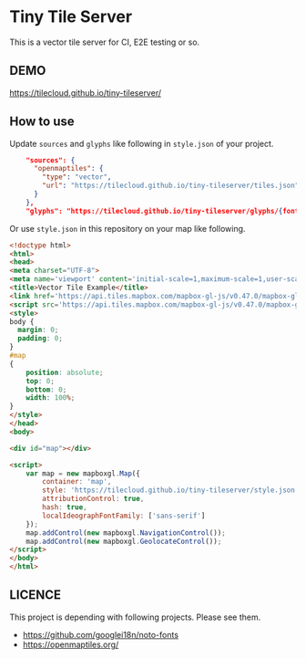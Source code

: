 # Tiny Tile Server

This is a vector tile server for CI, E2E testing or so.

## DEMO

https://tilecloud.github.io/tiny-tileserver/

## How to use

Update `sources` and `glyphs` like following in `style.json` of your project.

```json
    "sources": {
      "openmaptiles": {
        "type": "vector",
        "url": "https://tilecloud.github.io/tiny-tileserver/tiles.json"
      }
    },
    "glyphs": "https://tilecloud.github.io/tiny-tileserver/glyphs/{fontstack}/{range}.pbf",
```

Or use `style.json` in this repository on your map like following.

```html
<!doctype html>
<html>
<head>
<meta charset="UTF-8">
<meta name='viewport' content='initial-scale=1,maximum-scale=1,user-scalable=no' />
<title>Vector Tile Example</title>
<link href='https://api.tiles.mapbox.com/mapbox-gl-js/v0.47.0/mapbox-gl.css' rel='stylesheet' />
<script src='https://api.tiles.mapbox.com/mapbox-gl-js/v0.47.0/mapbox-gl.js'></script>
<style>
body { 
  margin: 0; 
  padding: 0; 
}
#map
{
    position: absolute;
    top: 0;
    bottom: 0;
    width: 100%;
}
</style>
</head>
<body>

<div id="map"></div>

<script>
    var map = new mapboxgl.Map({
        container: 'map', 
        style: 'https://tilecloud.github.io/tiny-tileserver/style.json',
        attributionControl: true, 
        hash: true,
        localIdeographFontFamily: ['sans-serif']
    });
    map.addControl(new mapboxgl.NavigationControl());
    map.addControl(new mapboxgl.GeolocateControl());
</script>
</body>
</html>
```

## LICENCE

This project is depending with following projects. Please see them.

* https://github.com/googlei18n/noto-fonts
* https://openmaptiles.org/
